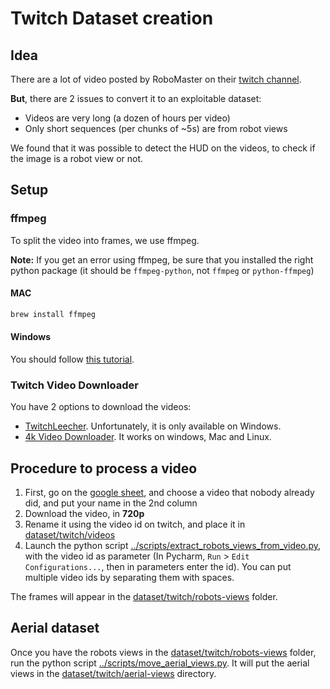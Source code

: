 # Twitch Dataset creation

## Idea

There are a lot of video posted by RoboMaster on their [twitch channel](https://www.twitch.tv/robomaster).

**But**, there are 2 issues to convert it to an exploitable dataset:
 - Videos are very long (a dozen of hours per video)
 - Only short sequences (per chunks of ~5s) are from robot views
 
We found that it was possible to detect the HUD on the videos, to check if the image is a robot view or not. 

## Setup

### ffmpeg

To split the video into frames, we use ffmpeg.

**Note:** If you get an error using ffmpeg, be sure that you installed the right python package (it should be `ffmpeg-python`, not `ffmpeg` or `python-ffmpeg`) 

#### MAC

```bash
brew install ffmpeg
```

#### Windows

You should follow [this tutorial](https://video.stackexchange.com/questions/20495/how-do-i-set-up-and-use-ffmpeg-in-windows).


### Twitch Video Downloader

You have 2 options to download the videos:

 - [TwitchLeecher](https://github.com/Franiac/TwitchLeecher/releases). Unfortunately, it is only available on Windows.
 - [4k Video Downloader](https://www.4kdownload.com/products/product-videodownloader). It works on windows, Mac and Linux.

## Procedure to process a video

1. First, go on the [google sheet](https://docs.google.com/spreadsheets/d/1kIrMOjcKJ8hslZoVMx1D0H7QYj9nQLFvzUAQ1U4Le-I/edit#gid=0), and choose a video that nobody already did, and put your name in the 2nd column
2. Download the video, in **720p**
3. Rename it using the video id on twitch, and place it in [dataset/twitch/videos](../../../../dataset/twitch/videos)
5. Launch the python script [../scripts/extract_robots_views_from_video.py](../scripts/extract_robots_views_from_video.py), with the video id as parameter (In Pycharm, `Run` > `Edit Configurations...`, then in parameters enter the id). You can put multiple video ids by separating them with spaces.

The frames will appear in the [dataset/twitch/robots-views](../../../../dataset/twitch/robots-views) folder.

## Aerial dataset

Once you have the robots views in the [dataset/twitch/robots-views](../../../../dataset/twitch/robots-views) folder, run the python script [../scripts/move_aerial_views.py](../scripts/move_aerial_views.py). It will put the aerial views in the [dataset/twitch/aerial-views](../../../../dataset/twitch/aerial-views) directory.
